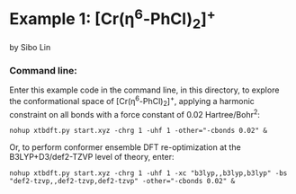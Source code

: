 Example 1: [Cr(η<sup>6</sup>-PhCl)<sub>2</sub>]<sup>+</sup>
========================================
by Sibo Lin

### Command line:

Enter this example code in the command line, in this directory, to explore the conformational space of [Cr(η<sup>6</sup>-PhCl)<sub>2</sub>]<sup>+</sup>, applying a harmonic constraint on all bonds with a force constant of 0.02 Hartree/Bohr<sup>2</sup>:

`nohup xtbdft.py start.xyz -chrg 1 -uhf 1 -other="-cbonds 0.02" &`

Or, to perform conformer ensemble DFT re-optimization at the B3LYP+D3/def2-TZVP level of theory, enter:

`nohup xtbdft.py start.xyz -chrg 1 -uhf 1 -xc "b3lyp,,b3lyp,b3lyp" -bs "def2-tzvp,,def2-tzvp,def2-tzvp" -other="-cbonds 0.02" &`
